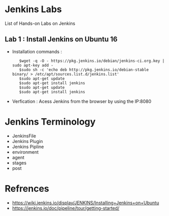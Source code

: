 # Jenkins Labs
List of Hands-on Labs on Jenkins

## Lab 1 : Install Jenkins on Ubuntu 16
- Installation commands :
		
		 $wget -q -O - https://pkg.jenkins.io/debian/jenkins-ci.org.key | sudo apt-key add -
		 $sudo sh -c 'echo deb http://pkg.jenkins.io/debian-stable binary/ > /etc/apt/sources.list.d/jenkins.list'
		 $sudo apt-get update
		 $sudo apt-get install jenkins
		 $sudo apt-get update
		 $sudo apt-get install jenkins
- Verfication : 
	Acess Jenkins from the browser by using the IP:8080
		
# Jenkins Terminology
* JenkinsFile
* Jenkins Plugin
* Jenkins Pipline
* environment
* agent
* stages
* post

# Refrences
   - https://wiki.jenkins.io/display/JENKINS/Installing+Jenkins+on+Ubuntu
   - https://jenkins.io/doc/pipeline/tour/getting-started/
		
